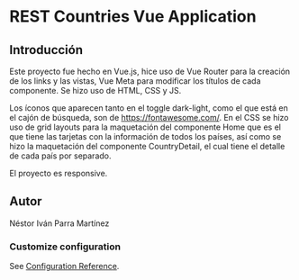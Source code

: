 # REST Countries Vue Application

## Introducción

Este proyecto fue hecho en Vue.js, hice uso de Vue Router para la creación de los links y las vistas, Vue Meta para modificar los títulos de cada componente. Se hizo uso de HTML, CSS y JS.

Los íconos que aparecen tanto en el toggle dark-light, como el que está en el cajón de búsqueda, son de https://fontawesome.com/. En el CSS se hizo uso de grid layouts para la maquetación del componente Home que es el que tiene las tarjetas con la información de todos los países, así como se hizo la maquetación del componente CountryDetail, el cual tiene el detalle de cada país por separado. 

El proyecto es responsive. 

## Autor
Néstor Iván Parra Martínez


### Customize configuration
See [Configuration Reference](https://cli.vuejs.org/config/).
